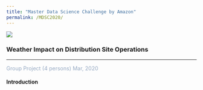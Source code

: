 ```yaml
---
title: "Master Data Science Challenge by Amazon"
permalink: /MDSC2020/
---
```


<img src="/cv-portfolio/assets/images/amazon600.png" />

### Weather Impact on Distribution Site Operations
*******************

<div style="color:#97AAC3">
  Group Project (4 persons)      Mar, 2020
</div><!--//project-summary-->

#### Introduction

